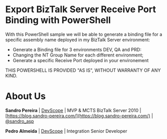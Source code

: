 # Export BizTalk Server Receive Port Binding with PowerShell
With this PowerShell sample we will be able to generate a binding file for a specific assembly name deployed in my BizTalk Server environment:
* Generate a Binding file for 3 environments DEV, QA and PRD:
* Changing the NT Group Name for each different environment;
* Generate a specific Receive Port deployed in your environement 
 
THIS POWERSHELL IS PROVIDED "AS IS", WITHOUT WARRANTY OF ANY KIND.

# About Us
**Sandro Pereira** | [DevScope](http://www.devscope.net/) | MVP & MCTS BizTalk Server 2010 | [https://blog.sandro-pereira.com/](https://blog.sandro-pereira.com/) | [@sandro_asp](https://twitter.com/sandro_asp)

**Pedro Almeida** | [DevScope](http://www.devscope.net/) | Integration Senior Developer